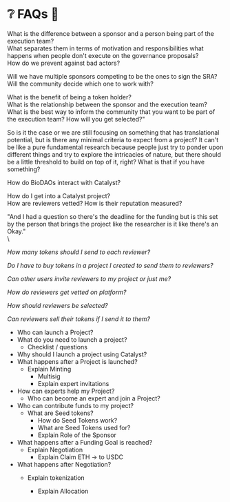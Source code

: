 # ❔ FAQs 🚧

What is the difference between a sponsor and a person being part of the execution team? \
What separates them in terms of motivation and responsibilities what happens when people don't execute on the governance proposals? \
How do we prevent against bad actors?&#x20;

Will we have multiple sponsors competing to be the ones to sign the SRA? \
Will the community decide which one to work with?&#x20;

What is the benefit of being a token holder? \
What is the relationship between the sponsor and the execution team? \
What is the best way to inform the community that you want to be part of the execution team? How will you get selected?"

So is it the case or we are still focusing on something that has translational potential, but is there any minimal criteria to expect from a project? It can't be like a pure fundamental research because people just try to ponder upon different things and try to explore the intricacies of nature, but there should be a little threshold to build on top of it, right? What is that if you have something?

How do BioDAOs interact with Catalyst?

How do I get into a Catalyst project?\
How are reviewers vetted? How is their reputation measured?

"And I had a question so there's the deadline for the funding but is this set by the person that brings the project like the researcher is it like there's an Okay."\
\


_How many tokens should I send to each reviewer?_

_Do I have to buy tokens in a project I created to send them to reviewers?_

_Can other users invite reviewers to my project or just me?_

_How do reviewers get vetted on platform?_

_How should reviewers be selected?_

_Can reviewers sell their tokens if I send it to them?_

* Who can launch a Project?
* What do you need to launch a project?
  * Checklist / questions
* Why should I launch a project using Catalyst?
* What happens after a Project is launched?
  * Explain Minting
    * Multisig
    * Explain expert invitations
* How can experts help my Project?
  * Who can become an expert and join a Project?
* Who can contribute funds to my project?
  * What are Seed tokens?
    * How do Seed Tokens work?
    * What are Seed Tokens used for?
    * Explain Role of the Sponsor
* What happens after a Funding Goal is reached?
  * Explain Negotiation
    * Explain Claim ETH → to USDC
* What happens after Negotiation?
  *   Explain tokenization

      * Explain Allocation

